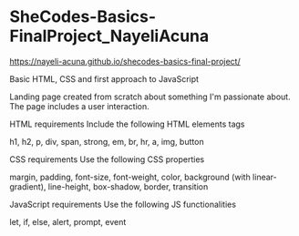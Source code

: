 # SheCodes-Basics-FinalProject_NayeliAcuna
https://nayeli-acuna.github.io/shecodes-basics-final-project/

Basic HTML, CSS and first approach to JavaScript

Landing page created from scratch about something I'm passionate about. The page includes a user interaction.

HTML requirements 
Include the following HTML elements tags

h1, h2, p, div, span, strong, em, br, hr, a, img, button


CSS requirements 
Use the following CSS properties

margin, padding, font-size, font-weight, color, background (with linear-gradient), line-height, box-shadow, border, transition


JavaScript requirements 
Use the following JS functionalities

let, if, else, alert, prompt, event
